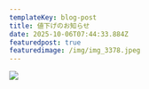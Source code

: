 ```yaml
---
templateKey: blog-post
title: 値下げのお知らせ
date: 2025-10-06T07:44:33.884Z
featuredpost: true
featuredimage: /img/img_3378.jpeg
---
```

![](/img/img_3385.jpeg)